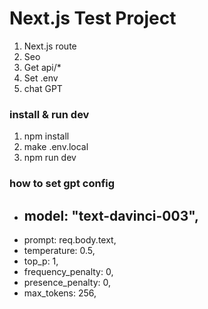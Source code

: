 # Next.js Test Project

1. Next.js route
2. Seo
3. Get api/\*
4. Set .env
5. chat GPT

### install & run dev

1. npm install
2. make .env.local
3. npm run dev

### how to set gpt config

-   model: "text-davinci-003",
    -
-   prompt: req.body.text,
-   temperature: 0.5,
-   top_p: 1,
-   frequency_penalty: 0,
-   presence_penalty: 0,
-   max_tokens: 256,
